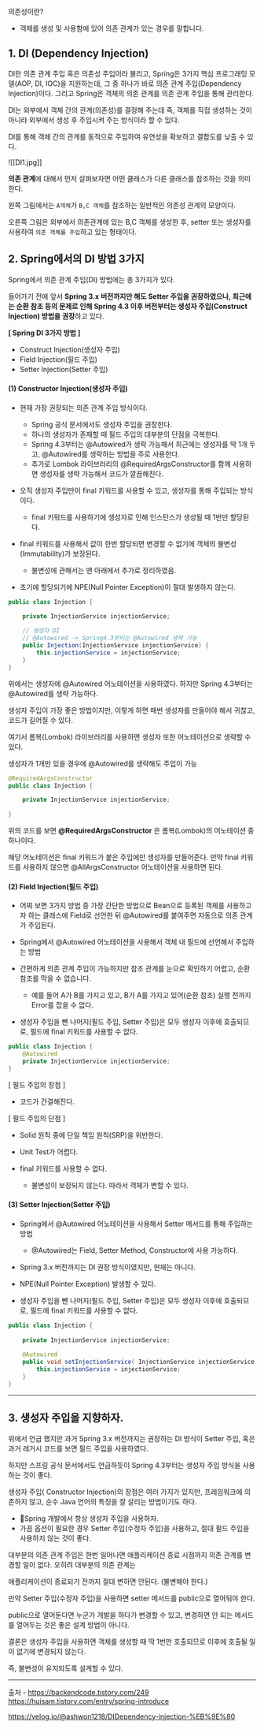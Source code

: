 의존성이란?  
- 객체를 생성 및 사용함에 있어 의존 관계가 있는 경우를 말합니다.
## **1. DI (Dependency Injection)**

DI란 의존 관계 주입 혹은 의존성 주입이라 불리고, Spring은 3가지 핵심 프로그래밍 모델(AOP, DI, IOC)을 지원하는데, 그 중 하나가 바로 의존 관계 주입(Dependency Injection)이다. 그리고 Spring은 객체의 의존 관계를 의존 관계 주입을 통해 관리한다.

DI는 외부에서 객체 간의 관계(의존성)를 결정해 주는데 즉, 객체를 직접 생성하는 것이 아니라 외부에서 생성 후 주입시켜 주는 방식이라 할 수 있다.

DI를 통해 객체 간의 관계를 동적으로 주입하여 유연성을 확보하고 결합도를 낮출 수 있다.

![[DI1.jpg]]

**의존 관계**에 대해서 먼저 살펴보자면 어떤 클래스가 다른 클래스를 참조하는 것을 의미한다.

왼쪽 그림에서는 `A객체`가 `B,C 객체`를 참조하는 일반적인 의존성 관계의 모양이다.

오른쪽 그림은 외부에서 의존관계에 있는 B,C 객체를 생성한 후, setter 또는 생성자를 사용하여 `의존 객체를 주입`하고 있는 형태이다.


## **2. Spring에서의 DI 방법 3가지**

Spring에서 의존 관계 주입(DI) 방법에는 총 3가지가 있다.

들어가기 전에 앞서 **Spring 3.x 버전까지만 해도 Setter 주입을 권장하였으나, 최근에는 순환 참조 등의 문제로 인해 Spring 4.3 이후 버전부터는 생성자 주입(Construct Injection) 방법을 권장**하고 있다.

**[ Spring DI 3가지 방법 ]**

- Construct Injection(생성자 주입)
- Field Injection(필드 주입)
- Setter Injection(Setter 주입)

#### **(1) Constructor Injection(생성자 주입)**

- 현재 가장 권장되는 의존 관계 주입 방식이다.
    
    - Spring 공식 문서에서도 생성자 주입을 권장한다.
    - 하나의 생성자가 존재할 때 필드 주입의 대부분의 단점을 극복한다.
    - Spring 4.3부터는 @Autowired가 생략 가능해서 최근에는 생성자를 딱 1개 두고, @Autowired를 생략하는 방법을 주로 사용한다.
    - 추가로 Lombok 라이브러리의 @RequiredArgsConstructor를 함께 사용하면 생성자를 생략 가능해서 코드가 깔끔해진다.
    
- 오직 생성자 주입만이 final 키워드를 사용할 수 있고, 생성자를 통해 주입되는 방식이다.  
    
    - final 키워드를 사용하기에 생성자로 인해 인스턴스가 생성될 때 1번만 할당된다.
    
- final 키워드를 사용해서 값이 한번 할당되면 변경할 수 없기에 객체의 불변성(Immutability)가 보장된다.
    
    - 불변성에 관해서는 맨 아래에서 추가로 정리하였음.
    
- 초기에 할당되기에 NPE(Null Pointer Exception)이 절대 발생하지 않는다.


```java
public class Injection {

    private InjectionService injectionService;
    
    // 생성자 DI
    // @Autowired -> Spring4.3부터는 @Autowired 생략 가능
    public Injection(InjectionService injectionService) {
    	this.injectionService = injectionService;
    }
}
```

위에서는 생성자에 @Autowired 어노테이션을 사용하였다. 하지만 Spring 4.3부터는 @Autowired를 생략 가능하다.

생성자 주입이 가장 좋은 방법이지만, 이렇게 하면 매번 생성자를 만들어야 해서 귀찮고, 코드가 길어질 수 있다.

여기서 롬복(Lombok) 라이브러리를 사용하면 생성자 또한 어노테이션으로 생략할 수 있다.

생성자가 1개만 있을 경우에 @Autowired를 생략해도 주입이 가능



```java
@RequiredArgsConstructor
public class Injection {

    private InjectionService injectionService;
    
}
```

위의 코드를 보면 **@RequiredArgsConstructor** 은 롬복(Lombok)의 어노테이션 중 하나이다.

해당 어노테이션은 final 키워드가 붙은 주입에만 생성자를 만들어준다. 만약 final 키워드를 사용하지 않으면 @AllArgsConstructor 어노테이션을 사용하면 된다.



#### **(2) Field Injection(필드 주입)**

- 어찌 보면 3가지 방법 중 가장 간단한 방법으로 Bean으로 등록된 객체를 사용하고자 하는 클래스에 Field로 선언한 뒤 @Autowired를 붙여주면 자동으로 의존 관계가 주입된다.
- Spring에서 @Autowired 어노테이션을 사용해서 객체 내 필드에 선언해서 주입하는 방법
- 간편하게 의존 관계 주입이 가능하지만 참조 관계를 눈으로 확인하기 어렵고, 순환 참조를 막을 수 없습니다.
    
    - 예를 들어 A가 B를 가지고 있고, B가 A를 가지고 있어(순환 참조) 실행 전까지 Error를 잡을 수 없다.
    
- 생성자 주입을 뺀 나머지(필드 주입, Setter 주입)은 모두 생성자 이후에 호출되므로, 필드에 final 키워드를 사용할 수 없다.

```java
public class Injection {
	@Autowired
    private InjectionService injectionService;
}
```

[ 필드 주입의 장점 ]

- 코드가 간결해진다.

[ 필드 주입의 단점 ]

- Solid 원칙 중에 단일 책임 원칙(SRP)을 위반한다.
- Unit Test가 어렵다.
- final 키워드를 사용할 수 없다.
    
    - 불변성이 보장되지 않는다. 따라서 객체가 변할 수 있다.


#### **(3) Setter Injection(Setter 주입)**

- Spring에서 @Autowired 어노테이션을 사용해서 Setter 메서드를 통해 주입하는 방법
    
    - @Autowired는 Field, Setter Method, Constructor에 사용 가능하다.
    
- Spring 3.x 버전까지는 DI 권장 방식이였지만, 현재는 아니다.
- NPE(Null Pointer Exception) 발생할 수 있다.
- 생성자 주입을 뺀 나머지(필드 주입, Setter 주입)은 모두 생성자 이후에 호출되므로, 필드에 final 키워드를 사용할 수 없다.

```java
public class Injection {
	
    private InjectionService injectionService;
    
    @Autowired
    public void setInjectionService( InjectionService injectionService) {
    	this.injectionService = injectionService;
    }
}
```

---

## **3. 생성자 주입을 지향하자.**

위에서 언급 했지만 과거 Spring 3.x 버전까지는 권장하는 DI 방식이 Setter 주입, 혹은 과거 레거시 코드를 보면 필드 주입을 사용하였다.

하지만 스프링 공식 문서에서도 언급하듯이 Spring 4.3부터는 생성자 주입 방식을 사용하는 것이 좋다.

생성자 주입( Constructor Injection)의 장점은 여러 가지가 있지만, 프레임워크에 의존하지 않고, 순수 Java 언어의 특징을 잘 살리는 방법이기도 하다.


- Spring 개발에서 항상 생성자 주입을 사용하자.
- 가끔 옵션이 필요한 경우 Setter 주입(수정자 주입)을 사용하고, 절대 필드 주입을 사용하지 않는 것이 좋다.

대부분의 의존 관계 주입은 한번 일어나면 애플리케이션 종료 시점까지 의존 관계를 변경할 일이 없다. 오히려 대부분의 의존 관계는

애플리케이션이 종료되기 전까지 절대 변하면 안된다. (불변해야 한다.)

만약 Setter 주입(수정자 주입)을 사용하면 setter 메서드를 public으로 열어둬야 한다.

public으로 열어둔다면 누군가 개발을 하다가 변경할 수 있고, 변경하면 안 되는 메서드를 열어두는 것은 좋은 설계 방법이 아니다.

결론은 생성자 주입을 사용하면 객체를 생성할 때 딱 1번만 호출되므로 이후에 호출될 일이 없기에 변경되지 않는다.

즉, 불변성이 유지되도록 설계할 수 있다.




---
출처 -
https://backendcode.tistory.com/249
https://huisam.tistory.com/entry/spring-introduce

https://velog.io/@ashwon1218/DIDependency-injection-%EB%9E%80
